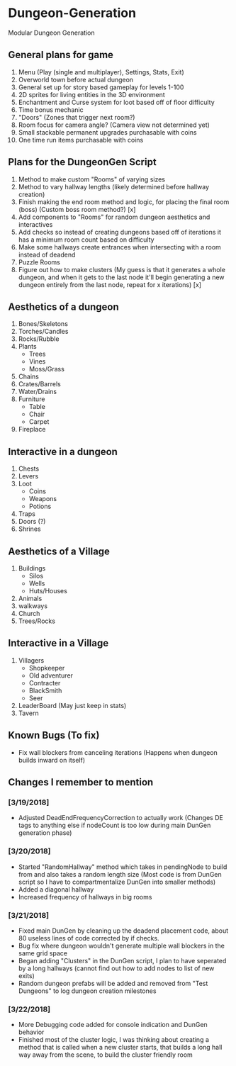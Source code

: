 # Dungeon-Generation
Modular Dungeon Generation

## General plans for game

1) Menu (Play (single and multiplayer), Settings, Stats, Exit)
2) Overworld town before actual dungeon
3) General set up for story based gameplay for levels 1-100
4) 2D sprites for living entities in the 3D environment
5) Enchantment and Curse system for loot based off of floor difficulty
6) Time bonus mechanic
7) "Doors" (Zones that trigger next room?)
8) Room focus for camera angle? (Camera view not determined yet) 
9) Small stackable permanent upgrades purchasable with coins
10) One time run items purchasable with coins


## Plans for the DungeonGen Script

1) Method to make custom "Rooms" of varying sizes
2) Method to vary hallway lengths (likely determined before hallway creation) 
3) Finish making the end room method and logic, for placing the final room (boss) (Custom boss room method?) [x]
4) Add components to "Rooms" for random dungeon aesthetics and interactives
5) Add checks so instead of creating dungeons based off of iterations it has a minimum room count based on difficulty
6) Make some hallways create entrances when intersecting with a room instead of deadend
7) Puzzle Rooms
8) Figure out how to make clusters (My guess is that it generates a whole dungeon, and when it gets to the last node it'll begin generating a new dungeon entirely from the last node, repeat for x iterations) [x]


## Aesthetics of a dungeon
1) Bones/Skeletons
2) Torches/Candles
3) Rocks/Rubble
4) Plants
    - Trees
    - Vines
    - Moss/Grass
5) Chains
6) Crates/Barrels
7) Water/Drains
8) Furniture
    - Table
    - Chair
    - Carpet
9) Fireplace


## Interactive in a dungeon

1) Chests
2) Levers
3) Loot
    - Coins
    - Weapons
    - Potions
4) Traps
5) Doors (?)
6) Shrines


## Aesthetics of a Village

1) Buildings
    - Silos
    - Wells
    - Huts/Houses
2) Animals
3) walkways
4) Church
5) Trees/Rocks


## Interactive in a Village

1) Villagers
    - Shopkeeper
    - Old adventurer
    - Contracter
    - BlackSmith
    - Seer
2) LeaderBoard (May just keep in stats)
3) Tavern

## Known Bugs (To fix)

- Fix wall blockers from canceling iterations (Happens when dungeon builds inward on itself)

## Changes I remember to mention

### [3/19/2018]
- Adjusted DeadEndFrequencyCorrection to actually work (Changes DE tags to anything else if nodeCount is too low during main DunGen generation phase)

### [3/20/2018]
- Started "RandomHallway" method which takes in pendingNode to build from and also takes a random length size
(Most code is from DunGen script so I have to compartmentalize DunGen into smaller methods)
- Added a diagonal hallway
- Increased frequency of hallways in big rooms

### [3/21/2018]
- Fixed main DunGen by cleaning up the deadend placement code, about 80 useless lines of code corrected by if checks.
- Bug fix where dungeon wouldn't generate multiple wall blockers in the same grid space 
- Began adding "Clusters" in the DunGen script, I plan to have seperated by a long hallways (cannot find out how to add nodes to list of new exits)
- Random dungeon prefabs will be added and removed from "Test Dungeons" to log dungeon creation milestones

### [3/22/2018]
- More Debugging code added for console indication and DunGen behavior
- Finished most of the cluster logic, I was thinking about creating a method that is called when a new cluster starts, that builds a long hall way away from the scene, to build the cluster friendly room
